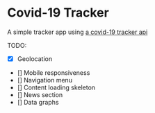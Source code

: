 # Covid-19 Tracker

A simple tracker app using [a covid-19 tracker api](https://github.com/ExpDev07/coronavirus-tracker-api)

TODO:

-   [x] Geolocation
-   [] Mobile responsiveness
-   [] Navigation menu
-   [] Content loading skeleton
-   [] News section
-   [] Data graphs
